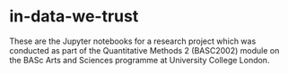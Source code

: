 # in-data-we-trust
These are the Jupyter notebooks for a research project which was conducted as part of the Quantitative Methods 2 (BASC2002) module on the BASc Arts and Sciences programme at University College London.
